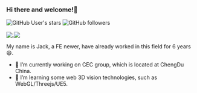 ### Hi there and welcome!👋

![GitHub User's stars](https://img.shields.io/github/stars/lihanqiang?style=social)
![GitHub followers](https://img.shields.io/github/followers/lihanqiang?style=social)

<a href="https://github.com/anuraghazra/github-readme-stats">
  <img align="center" src="https://github-readme-stats.vercel.app/api?username=lihanqiang&count_private=true&show_icons=true&include_all_commits=true&hide_border=true&hide_title=true" />
</a>
<a href="https://github.com/anuraghazra/github-readme-stats">
  <img align="center" src="https://github-readme-stats.vercel.app/api/top-langs/?username=lihanqiang&langs_count=3&hide_title=true&hide_border=true" />
</a>

My name is Jack, a FE newer, have already worked in this field for 6 years 😄.

- 🔭 I’m currently working on CEC group, which is located at ChengDu China.
- 🌱 I’m learning some web 3D vision technologies, such as WebGL/Threejs/UE5.
